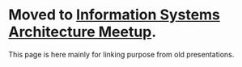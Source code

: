 # Moved to [Information Systems Architecture Meetup](https://github.com/drozzy/Information-Systems-Architecture-Meetup).

This page is here mainly for linking purpose from old presentations.
